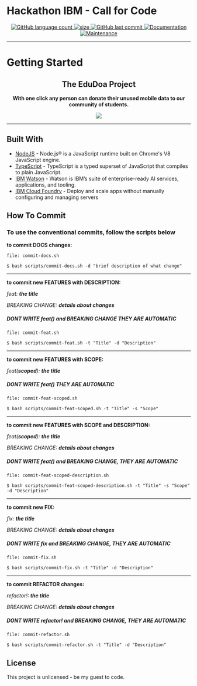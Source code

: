 # Hackathon IBM - Call for Code 

<p align="center">
  <a href="https://github.com/hpbonfim/Hackathon-IBM-CallForCode-Project_EduDoa#readme">
    <img alt="GitHub language count" src="https://img.shields.io/github/languages/count/hpbonfim/Hackathon-IBM-CallForCode-Project_EduDoa"/>
  </a>

  <a href="https://github.com/hpbonfim/Hackathon-IBM-CallForCode-Project_EduDoa#readme">
    <img alt="size" src="https://img.shields.io/github/repo-size/hpbonfim/Hackathon-IBM-CallForCode-Project_EduDoa"/>
  </a>

  <a href="https://github.com/hpbonfim/Hackathon-IBM-CallForCode-Project_EduDoa/commits/master">
    <img alt="GitHub last commit" src="https://img.shields.io/github/last-commit/hpbonfim/Hackathon-IBM-CallForCode-Project_EduDoa">
  </a>

  <a href="https://github.com/hpbonfim/Hackathon-IBM-CallForCode-Project_EduDoa#readme">
    <img alt="Documentation" src="https://img.shields.io/badge/documentation-yes-brightgreen.svg" target="https://github.com/hpbonfim/Hackathon-IBM-CallForCode-Project_EduDoa#readme" />
  </a>

  <a href="https://github.com/hpbonfim/Hackathon-IBM-CallForCode-Project_EduDoa/graphs/commit-activity">
    <img alt="Maintenance" src="https://img.shields.io/badge/Maintained%3F-yes-green.svg" target="https://github.com/hpbonfim/Hackathon-IBM-CallForCode-Project_EduDoa#readme" />
  </a>
</p>
<hr>

# Getting Started

<h2 align="center">The EduDoa Project</h2>
<p align="center"><b>
With one click any person can donate their unused mobile data to our community of students.</b>
</p>
<p align="center">
<a href="https://hpbonfim.github.io/Hackathon-IBM-CallForCode-Project_EduDoa/index.html" >
  <img src="https://img.shields.io/badge/checkout%20the%20website-edudoa-2E8B57?style=for-the-badge"/>
</a>
</p>
<hr>





## Built With

* [NodeJS](https://nodejs.org/) - Node.js® is a JavaScript runtime built on Chrome's V8 JavaScript engine.
* [TypeScript](https://www.typescriptlang.org/) - TypeScript is a typed superset of JavaScript that compiles to plain JavaScript.
* [IBM Watson](https://www.ibm.com/watson/br-pt/) - Watson is IBM’s suite of enterprise-ready AI services, applications, and tooling.
* [IBM Cloud Foundry](https://www.ibm.com/cloud/cloud-foundry) - Deploy and scale apps without manually configuring and managing servers


## How To Commit

### To use the conventional commits, follow the scripts below

**to commit DOCS changes:**
```
file: commit-docs.sh

$ bash scripts/commit-docs.sh -d "brief description of what change"
```

<hr/>

**to commit new FEATURES with DESCRIPTION:**

*feat: **the title***

*BREAKING CHANGE: **details about changes***
##### DONT WRITE *feat()* and *BREAKING CHANGE* THEY ARE AUTOMATIC

```
file: commit-feat.sh

$ bash scripts/commit-feat.sh -t "Title" -d "Description"
```

<hr/>

**to commit new FEATURES with SCOPE:** 

*feat(**scoped**): **the title***
##### DONT WRITE *feat()* THEY ARE AUTOMATIC

```
file: commit-feat-scoped.sh

$ bash scripts/commit-feat-scoped.sh -t "Title" -s "Scope"
```

<hr/>

**to commit new FEATURES with SCOPE and DESCRIPTION:** 

*feat(**scoped**): **the title***

*BREAKING CHANGE: **details about changes***
##### DONT WRITE *feat()* and *BREAKING CHANGE*, THEY ARE AUTOMATIC

```
file: commit-feat-scoped-description.sh

$ bash scripts/commit-feat-scoped-description.sh -t "Title" -s "Scope" -d "Description"
```

<hr/>

**to commit new FIX:**

*fix: **the title***

*BREAKING CHANGE: **details about changes***
##### DONT WRITE *fix* and *BREAKING CHANGE*, THEY ARE AUTOMATIC


```
file: commit-fix.sh

$ bash scripts/commit-fix.sh -t "Title" -d "Description"
```

<hr/>

**to commit REFACTOR changes:**

*refactor!: **the title***

*BREAKING CHANGE: **details about changes***
##### DONT WRITE *refactor!* and *BREAKING CHANGE*, THEY ARE AUTOMATIC

```
file: commit-refactor.sh

$ bash scripts/commit-refactor.sh -t "Title" -d "Description"
```


## License
This project is unlicensed - be my guest to code.